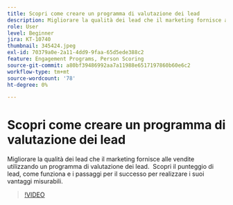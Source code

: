 ```yaml
---
title: Scopri come creare un programma di valutazione dei lead
description: Migliorare la qualità dei lead che il marketing fornisce alle vendite utilizzando un programma di valutazione dei lead.  Scopri il punteggio di lead, come funziona e i passaggi per il successo per realizzare i suoi vantaggi misurabili.
role: User
level: Beginner
jira: KT-10740
thumbnail: 345424.jpeg
exl-id: 70379a0e-2a11-4dd9-9faa-65d5ede388c2
feature: Engagement Programs, Person Scoring
source-git-commit: a80bf39486992aa7a11988e6517197860b60e6c2
workflow-type: tm+mt
source-wordcount: '78'
ht-degree: 0%

---
```


# Scopri come creare un programma di valutazione dei lead

Migliorare la qualità dei lead che il marketing fornisce alle vendite utilizzando un programma di valutazione dei lead.  Scopri il punteggio di lead, come funziona e i passaggi per il successo per realizzare i suoi vantaggi misurabili.

>[!VIDEO](https://video.tv.adobe.com/v/345424/?quality=12&learn=on)
